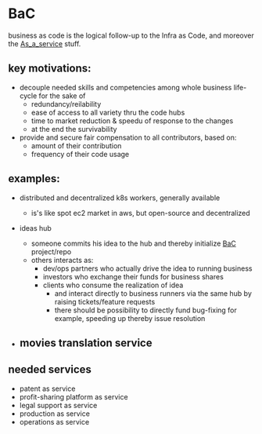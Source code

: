 # BaC

business as code is the logical follow-up to the Infra as Code, and moreover the [As_a_service](https://en.wikipedia.org/wiki/As_a_service) stuff.

## key motivations:

- decouple needed skills and competencies among whole business life-cycle for the sake of 
  - redundancy/reilability
  - ease of access to all variety thru the code hubs
  - time to market reduction & speedu of response to the changes 
  - at the end the survivability 
- provide and secure fair compensation to all contributors, based on:
  - amount of their contribution
  - frequency of their code usage

## examples:

- distributed and decentralized k8s workers, generally available
  - is's like spot ec2 market in aws, but open-source and decentralized
  
- ideas hub
  - someone commits his idea to the hub and thereby initialize [BaC](#BaC) project/repo
  - others interacts as:
    - dev/ops partners who actually drive the idea to running business
    - investors who exchange their funds for business shares
    - clients who consume the realization of idea
      - and interact directly to business runners via the same hub by raising tickets/feature requests
      - there should be possibility to directly fund bug-fixing for example, speeding up thereby issue resolution
      
- movies translation service
  - 
  
## needed services

- patent as service
- profit-sharing platform as service
- legal support as service
- production as service
- operations as service


